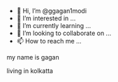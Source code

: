 - 👋 Hi, I’m @ggagan1modi
- 👀 I’m interested in ...
- 🌱 I’m currently learning ...
- 💞️ I’m looking to collaborate on ...
- 📫 How to reach me ...

<!---
ggagan1modi/ggagan1modi is a ✨ special ✨ repository because its `README.md` (this file) appears on your GitHub profile.
You can click the Preview link to take a look at your changes.
---> my name is gagan
living in kolkatta
